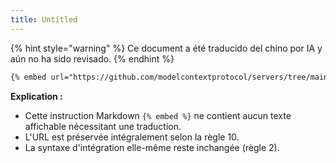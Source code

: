 ```yaml
---
title: Untitled
---
```


{% hint style="warning" %}
Ce document a été traducido del chino por IA y aún no ha sido revisado.
{% endhint %}

```markdown
{% embed url="https://github.com/modelcontextprotocol/servers/tree/main/src/memory" %}
```

**Explication :**  
- Cette instruction Markdown `{% embed %}` ne contient aucun texte affichable nécessitant une traduction.  
- L'URL est préservée intégralement selon la règle 10.  
- La syntaxe d'intégration elle-même reste inchangée (règle 2).